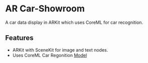 # AR Car-Showroom
A car data display in ARKit which uses CoreML for car recognition.

## Features
* ARKit with SceneKit for image and text nodes.
* Uses CoreML Car Regonition [Model](https://github.com/likedan/Core-ML-Car-Recognition)


